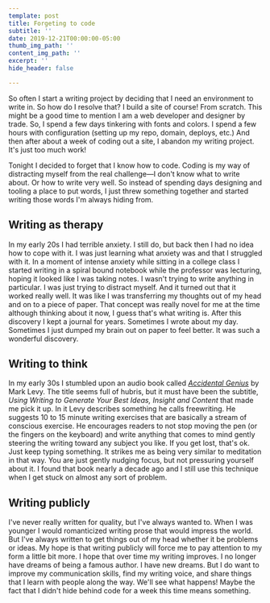```yaml
---
template: post
title: Forgeting to code
subtitle: ''
date: 2019-12-21T00:00:00-05:00
thumb_img_path: ''
content_img_path: ''
excerpt: ''
hide_header: false

---
```

So often I start a writing project by deciding that I need an environment to write in. So how do I resolve that? I build a site of course! From scratch. This might be a good time to mention I am a web developer and designer by trade. So, I spend a few days tinkering with fonts and colors. I spend a few hours with configuration (setting up my repo, domain, deploys, etc.) And then after about a week of coding out a site, I abandon my writing project. It's just too much work!

Tonight I decided to forget that I know how to code. Coding is my way of distracting myself from the real challenge—I don't know what to write about. Or how to write very well. So instead of spending days designing and tooling a place to put words, I just threw something together and started writing those words I'm always hiding from.

## Writing as therapy

In my early 20s I had terrible anxiety. I still do, but back then I had no idea how to cope with it. I was just learning what anxiety was and that I struggled with it. In a moment of intense anxiety while sitting in a college class I started writing in a spiral bound notebook while the professor was lecturing, hoping it looked like I was taking notes. I wasn't trying to write anything in particular. I was just trying to distract myself. And it turned out that it worked really well. It was like I was transferring my thoughts out of my head and on to a piece of paper. That concept was really novel for me at the time although thinking about it now, I guess that's what writing is. After this discovery I kept a journal for years. Sometimes I wrote about my day. Sometimes I just dumped my brain out on paper to feel better. It was such a wonderful discovery. 

## Writing to think

In my early 30s I stumbled upon an audio book called [_Accidental Genius_](https://www.audible.com/pd/Accidental-Genius-Audiobook/B004BB940G "Accidental Genius audiobook") by Mark Levy. The title seems full of hubris, but it must have been the subtitle, _Using Writing to Generate Your Best Ideas, Insight and Content_ that made me pick it up. In it Levy describes something he calls freewriting. He suggests 10 to 15 minute writing exercises that are basically a stream of conscious exercise. He encourages readers to not stop moving the pen (or the fingers on the keyboard) and write anything that comes to mind gently steering the writing toward any subject you like. If you get lost, that's ok. Just keep typing something. It strikes me as being very similar to meditation in that way. You are just gently nudging focus, but not pressuring yourself about it. I found that book nearly a decade ago and I still use this technique when I get stuck on almost any sort of problem. 

## Writing publicly 

I've never really written for quality, but I've always wanted to. When I was younger I would romanticized writing prose that would impress the world. But I've always written to get things out of my head whether it be problems or ideas. My hope is that writing publicly will force me to pay attention to my form a little bit more. I hope that over time my writing improves. I no longer have dreams of being a famous author. I have new dreams. But I do want to improve my communication skills, find my writing voice, and share things that I learn with people along the way. We'll see what happens! Maybe the fact that I didn't hide behind code for a week this time means something.